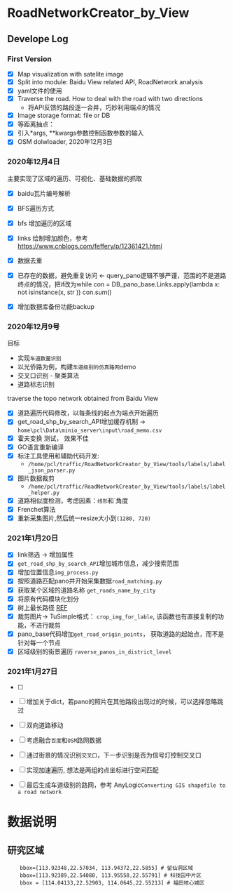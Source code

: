 # RoadNetworkCreator_by_View

## Develope Log
### First Version
- [X] Map visualization with satelite image
- [X] Split into module: Baidu View related API, RoadNetwork analysis
- [X] yaml文件的使用
- [X] Traverse the road. How to deal with the road with two directions
    * 将API反馈的路段逐一合并，巧妙利用端点的情况
- [X] Image storage format: file or DB
- [X] 等距离抽点：
- [X] 引入*args, **kwargs参数控制函数参数的输入
- [X] OSM dolwloader, 2020年12月3日

### 2020年12月4日
主要实现了区域的遍历、可视化、基础数据的抓取
- [X] baidu瓦片编号解析
- [X] BFS遍历方式
- [X] bfs 增加遍历的区域
- [X] links 绘制增加颜色，参考 https://www.cnblogs.com/feffery/p/12361421.html
- [X] 数据去重
- [X] 已存在的数据，避免重复访问 <- query_pano逻辑不够严谨，范围的不是道路终点的情况，把if改为while
    con = DB_pano_base.Links.apply(lambda x:  not isinstance(x, str ))
    con.sum()
- [X] 增加数据库备份功能backup


### 2020年12月9号
目标
* 实现`车道数量识别`
* 以光侨路为例，构建`车道级别的仿真路网`demo
* 交叉口识别 - 聚类算法
* 道路标志识别

traverse the topo network obtained from Baidu View
- [X] 道路遍历代码修改，以每条线的起点为端点开始遍历
- [X] get_road_shp_by_search_API增加缓存机制 -> `home\pcl\Data\minio_server\input\road_memo.csv`
- [X] 霍夫变换 测试， 效果不佳
- [X] GO语言重新编译
- [X] 标注工具使用和辅助代码开发: 
  - `/home/pcl/traffic/RoadNetworkCreator_by_View/tools/labels/label_json_parser.py`
- [X] 图片数据裁剪 
  - `/home/pcl/traffic/RoadNetworkCreator_by_View/tools/labels/label_helper.py`
- [X] 道路相似度检测，考虑因素：`线形`和`角度
- [X] Frenchet算法
- [X] 重新采集图片,然后统一resize大小到`(1280, 720)`
  
### 2021年1月20日
- [X] link筛选 -> 增加属性
- [X] `get_road_shp_by_search_API`增加城市信息，减少搜索范围
- [X] 增加位置信息`img_process.py`
- [X] 按照道路匹配pano并开始采集数据`road_matching.py`
- [X] 获取某个区域的道路名称 `get_roads_name_by_city`
- [X] 将原有代码模块化划分
- [X] 树上最长路径 [REF](https://www.lintcode.com/problem/longest-path-on-the-tree/description)
- [X] 裁剪图片-> TuSimple格式： `crop_img_for_lable`, 该函数也有直接复制的功能，不进行裁剪
- [X] pano_base代码增加`get_road_origin_points`， 获取道路的起始点，而不是针对每一个节点
- [X] 区域级别的街景遍历 `raverse_panos_in_district_level`

### 2021年1月27日
- [ ] 
- [ ] 增加关于dict，若pano的照片在其他路段出现过的时候，可以选择忽略跳过
- [ ] 双向道路移动
- [ ] 考虑融合`百度`和`OSM`路网数据
- [ ] 通过街景的情况识别`交叉口`，下一步识别是否为信号灯控制交叉口
- [ ] 实现加速遍历, 想法是两组的点坐标进行空间匹配
- [ ] 最后生成车道级别的路网，参考 AnyLogic`Converting GIS shapefile to a road network`


# 数据说明


## 研究区域
```
    bbox=[113.92348,22.57034, 113.94372,22.5855] # 留仙洞区域
    bbox=[113.92389,22.54080, 113.95558,22.55791] # 科技园中片区
    bbox = [114.04133,22.52903, 114.0645,22.55213] # 福田核心城区
```



